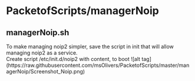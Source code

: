 # PacketofScripts/managerNoip

<h2> managerNoip.sh </h2>
To make managing noip2 simpler, save the script in init that will allow managing noip2 as a service.<br />
Create script /etc/init.d/noip2 with content, to boot
![alt tag](https://raw.githubusercontent.com/msOlivers/PacketofScripts/master/managerNoip/Screenshot_Noip.png)
